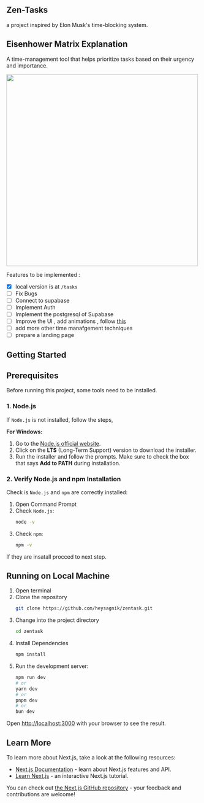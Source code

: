 ## Zen-Tasks
a project inspired by Elon Musk's time-blocking system.

## Eisenhower Matrix Explanation
A time-management tool that helps prioritize tasks based on their urgency and importance. 


<img src="https://github.com/user-attachments/assets/c0d7f099-8b5b-4a8c-b33b-893ca324c979" height="500"/>

Features to be implemented :

- [x] local version is at `/tasks`
- [ ] Fix Bugs
- [ ] Connect to supabase
- [ ] Implement Auth
- [ ] Implement the postgresql of Supabase
- [ ] Improve the UI , add animations , follow [this](https://codepen.io/aaroniker/pen/BaLpPep)
- [ ] add more other time manafgement techniques
- [ ] prepare a landing page

## Getting Started

## Prerequisites
Before running this project, some tools need to be installed.

### 1. Node.js

If `Node.js` is not installed, follow the steps,

**For Windows:**
  1. Go to the [Node.js official website](https://nodejs.org).
  2. Click on the **LTS** (Long-Term Support) version to download the installer.
  3. Run the installer and follow the prompts. Make sure to check the box that says **Add to PATH** during installation.

### 2. Verify Node.js and npm Installation

Check is `Node.js` and `npm` are correctly installed:

1. Open Command Prompt
2. Check `Node.js`:
   ```bash
   node -v
   ```
3. Check `npm`:
   ```bash
   npm -v
   ```
If they are insatall procced to next step. 

## Running on Local Machine
1. Open terminal
2. Clone the repository
    ```bash
    git clone https://github.com/heysagnik/zentask.git
    ```
3. Change into the project directory
    ```bash
    cd zentask
    ```
4. Install Dependencies
    ```bash
    npm install
    ```
5. Run the development server:
    ```bash
    npm run dev
    # or
    yarn dev
    # or
    pnpm dev
    # or
    bun dev
    ```

Open [http://localhost:3000](http://localhost:3000) with your browser to see the result.

## Learn More

To learn more about Next.js, take a look at the following resources:

- [Next.js Documentation](https://nextjs.org/docs) - learn about Next.js features and API.
- [Learn Next.js](https://nextjs.org/learn) - an interactive Next.js tutorial.

You can check out [the Next.js GitHub repository](https://github.com/vercel/next.js) - your feedback and contributions are welcome!

